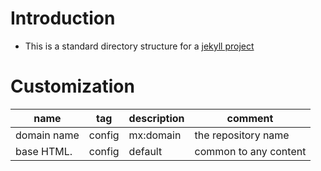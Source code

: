 [//]: #(Reference)
[prj_deployed_ep]: https://abelgacem.github.io/project/
[url_jekyll]:      https://jekyllrb.com
[url_githubpages]: https://pages.github.com


# Introduction
- This is a standard directory structure for a [jekyll project][url_jekyll]


# Customization

|name|tag|description|comment|
|-|-|-|-|
|domain name|config|mx:domain|the repository name|
|base HTML.|config|default|common to any content|

